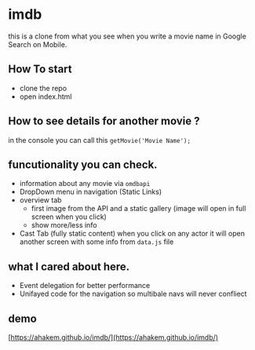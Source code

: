 # imdb
this is a clone from what you see when you write a movie name in Google Search on Mobile.


## How To start
- clone the repo
- open index.html

## How to see details for another movie ?

in the console you can call this `getMovie('Movie Name');`

## funcutionality you can check.

- information about any movie via `omdbapi`
- DropDown menu in navigation (Static Links)
- overview tab
    - first image from the API and a static gallery (image will open in full screen when you click)
    - show more/less info
- Cast Tab (fully static content)
    when you click on any actor it will open another screen with some info  from `data.js` file

## what I cared about here.
- Event delegation for better performance
- Unifayed code for the navigation so multibale navs will never confliect 
## demo
[https://ahakem.github.io/imdb/](https://ahakem.github.io/imdb/)
